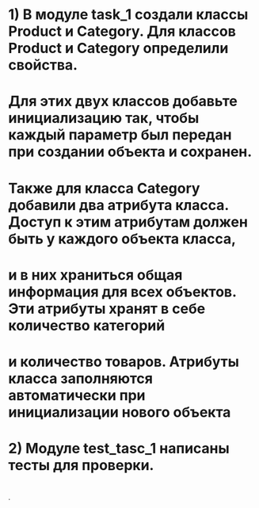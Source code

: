 # 1) В модуле task_1 создали классы Product и Category. Для классов Product и Category определили свойства.
# Для этих двух классов добавьте инициализацию так, чтобы каждый параметр был передан при создании объекта и сохранен.
# Также для класса Category добавили два атрибута класса. Доступ к этим атрибутам должен быть у каждого объекта класса, 
# и в них храниться общая информация для всех объектов. Эти атрибуты хранят в себе количество категорий
# и количество товаров. Атрибуты класса заполняются автоматически при инициализации нового объекта
# 2) Модуле test_tasc_1 написаны тесты для проверки.
#
#
#
#
#
#
#
#
#
#



. 